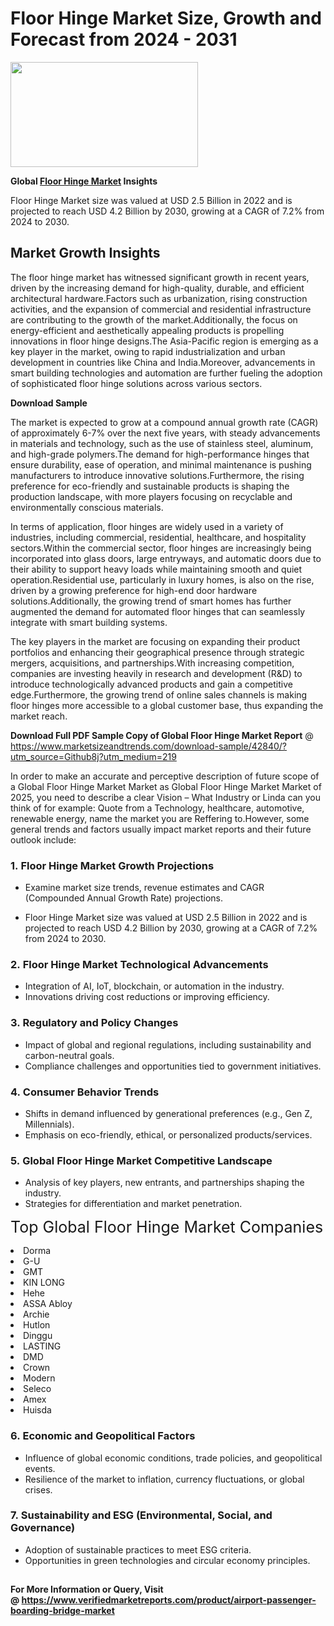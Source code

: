 <H1>Floor Hinge Market Size, Growth and Forecast from 2024 - 2031</H1><img class="aligncenter size-medium wp-image-584254" src="https://thirdeyenews.in/wp-content/uploads/2024/09/Global-Market-Research-300x168.jpeg" alt="" width="300" height="168" /><p><strong>Global&nbsp;<a href="https://www.marketsizeandtrends.com/download-sample/42840/?utm_source=Github8j?utm_medium=219">Floor Hinge Market</a> Insights</strong></p><p>Floor Hinge Market size was valued at USD 2.5 Billion in 2022 and is projected to reach USD 4.2 Billion by 2030, growing at a CAGR of 7.2% from 2024 to 2030.</p><p><h2>Market Growth Insights</h2> <p>The floor hinge market has witnessed significant growth in recent years, driven by the increasing demand for high-quality, durable, and efficient architectural hardware.Factors such as urbanization, rising construction activities, and the expansion of commercial and residential infrastructure are contributing to the growth of the market.Additionally, the focus on energy-efficient and aesthetically appealing products is propelling innovations in floor hinge designs.The Asia-Pacific region is emerging as a key player in the market, owing to rapid industrialization and urban development in countries like China and India.Moreover, advancements in smart building technologies and automation are further fueling the adoption of sophisticated floor hinge solutions across various sectors.</p> <p><strong>Download Sample</strong></p> <p>The market is expected to grow at a compound annual growth rate (CAGR) of approximately 6-7% over the next five years, with steady advancements in materials and technology, such as the use of stainless steel, aluminum, and high-grade polymers.The demand for high-performance hinges that ensure durability, ease of operation, and minimal maintenance is pushing manufacturers to introduce innovative solutions.Furthermore, the rising preference for eco-friendly and sustainable products is shaping the production landscape, with more players focusing on recyclable and environmentally conscious materials.</p> <p>In terms of application, floor hinges are widely used in a variety of industries, including commercial, residential, healthcare, and hospitality sectors.Within the commercial sector, floor hinges are increasingly being incorporated into glass doors, large entryways, and automatic doors due to their ability to support heavy loads while maintaining smooth and quiet operation.Residential use, particularly in luxury homes, is also on the rise, driven by a growing preference for high-end door hardware solutions.Additionally, the growing trend of smart homes has further augmented the demand for automated floor hinges that can seamlessly integrate with smart building systems.</p> <p>The key players in the market are focusing on expanding their product portfolios and enhancing their geographical presence through strategic mergers, acquisitions, and partnerships.With increasing competition, companies are investing heavily in research and development (R&D) to introduce technologically advanced products and gain a competitive edge.Furthermore, the growing trend of online sales channels is making floor hinges more accessible to a global customer base, thus expanding the market reach.</p> <p><span class=""><strong>Download Full PDF Sample Copy of Global Floor Hinge Market Report</strong> @ <a href="https://www.marketsizeandtrends.com/download-sample/42840/?utm_source=Github8j?utm_medium=219" target="_blank">https://www.marketsizeandtrends.com/download-sample/42840/?utm_source=Github8j?utm_medium=219</a></span></p><p>In order to make an accurate and perceptive description of future scope of a Global&nbsp;Floor Hinge Market Market as Global&nbsp;Floor Hinge Market Market of 2025, you need to describe a clear Vision &ndash; What Industry or Linda can you think of for example: Quote from a Technology, healthcare, automotive, renewable energy, name the market you are Reffering to.However, some general trends and factors usually impact market reports and their future outlook include:</p><h3>1.&nbsp;<strong>Floor Hinge Market Growth Projections</strong></h3><ul><li>Examine market size trends, revenue estimates and CAGR (Compounded Annual Growth Rate) projections.</li><li><p>Floor Hinge Market size was valued at USD 2.5 Billion in 2022 and is projected to reach USD 4.2 Billion by 2030, growing at a CAGR of 7.2% from 2024 to 2030.</p></li></ul><h3>2.&nbsp;<strong>Floor Hinge Market Technological Advancements</strong></h3><ul><li>Integration of AI, IoT, blockchain, or automation in the industry.</li><li>Innovations driving cost reductions or improving efficiency.</li></ul><h3>3.&nbsp;<strong>Regulatory and Policy Changes</strong></h3><ul><li>Impact of global and regional regulations, including sustainability and carbon-neutral goals.</li><li>Compliance challenges and opportunities tied to government initiatives.</li></ul><h3>4.&nbsp;<strong>Consumer Behavior Trends</strong></h3><ul><li>Shifts in demand influenced by generational preferences (e.g., Gen Z, Millennials).</li><li>Emphasis on eco-friendly, ethical, or personalized products/services.</li></ul><h3>5.&nbsp;<strong>Global Floor Hinge Market Competitive Landscape</strong></h3><ul><li>Analysis of key players, new entrants, and partnerships shaping the industry.</li><li>Strategies for differentiation and market penetration.</li></ul><p data-pm-slice="1 1 []"><span style="color: inherit; font-family: inherit; font-size: 25px;">Top Global Floor Hinge Market Companies</span></p><div class="" data-test-id=""><p><li>Dorma</li><li> G-U</li><li> GMT</li><li> KIN LONG</li><li> Hehe</li><li> ASSA Abloy</li><li> Archie</li><li> Hutlon</li><li> Dinggu</li><li> LASTING</li><li> DMD</li><li> Crown</li><li> Modern</li><li> Seleco</li><li> Amex</li><li> Huisda</li></p></div><h3>6.&nbsp;<strong>Economic and Geopolitical Factors</strong></h3><ul><li>Influence of global economic conditions, trade policies, and geopolitical events.</li><li>Resilience of the market to inflation, currency fluctuations, or global crises.</li></ul><h3>7.&nbsp;<strong>Sustainability and ESG (Environmental, Social, and Governance)</strong></h3><ul><li>Adoption of sustainable practices to meet ESG criteria.</li><li>Opportunities in green technologies and circular economy principles.</li></ul><h2><strong style="font-size: 14px;">For More Information or Query, Visit @&nbsp;</strong><a style="background-color: #ffffff; font-size: 14px;" href="https://www.marketsizeandtrends.com/report/floor-hinge-market/" target="_blank">https://www.verifiedmarketreports.com/product/airport-passenger-boarding-bridge-market</a></h2>
